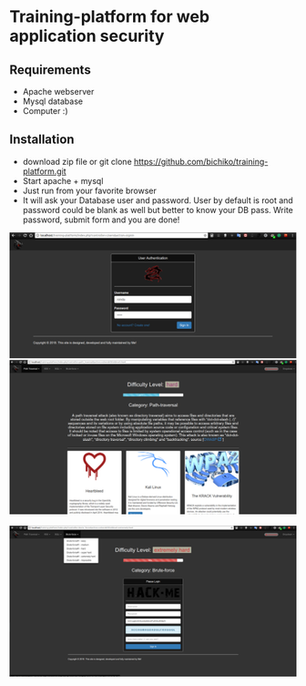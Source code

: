 # Training-platform for web application security

## Requirements
- Apache webserver
- Mysql database
- Computer :)

## Installation
- download zip file or git clone https://github.com/bichiko/training-platform.git
- Start apache + mysql
- Just run from your favorite browser
- It will ask your Database user and password. User by default is root and password could be blank as well but better to know your DB pass. Write password, submit form and you are done! 

<img src="./assets/img/front1.png" alt="">
<img src="./assets/img/front2.png" alt="">
<img src="./assets/img/front3.png" alt="">
<img src="./assets/img/front4.png" alt="">
